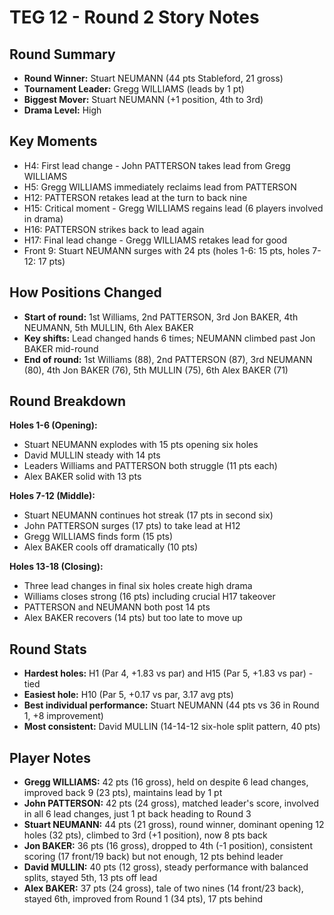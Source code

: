 # TEG 12 - Round 2 Story Notes

## Round Summary
- **Round Winner:** Stuart NEUMANN (44 pts Stableford, 21 gross)
- **Tournament Leader:** Gregg WILLIAMS (leads by 1 pt)
- **Biggest Mover:** Stuart NEUMANN (+1 position, 4th to 3rd)
- **Drama Level:** High

## Key Moments
- H4: First lead change - John PATTERSON takes lead from Gregg WILLIAMS
- H5: Gregg WILLIAMS immediately reclaims lead from PATTERSON
- H12: PATTERSON retakes lead at the turn to back nine
- H15: Critical moment - Gregg WILLIAMS regains lead (6 players involved in drama)
- H16: PATTERSON strikes back to lead again
- H17: Final lead change - Gregg WILLIAMS retakes lead for good
- Front 9: Stuart NEUMANN surges with 24 pts (holes 1-6: 15 pts, holes 7-12: 17 pts)

## How Positions Changed
- **Start of round:** 1st Williams, 2nd PATTERSON, 3rd Jon BAKER, 4th NEUMANN, 5th MULLIN, 6th Alex BAKER
- **Key shifts:** Lead changed hands 6 times; NEUMANN climbed past Jon BAKER mid-round
- **End of round:** 1st Williams (88), 2nd PATTERSON (87), 3rd NEUMANN (80), 4th Jon BAKER (76), 5th MULLIN (75), 6th Alex BAKER (71)

## Round Breakdown
**Holes 1-6 (Opening):**
- Stuart NEUMANN explodes with 15 pts opening six holes
- David MULLIN steady with 14 pts
- Leaders Williams and PATTERSON both struggle (11 pts each)
- Alex BAKER solid with 13 pts

**Holes 7-12 (Middle):**
- Stuart NEUMANN continues hot streak (17 pts in second six)
- John PATTERSON surges (17 pts) to take lead at H12
- Gregg WILLIAMS finds form (15 pts)
- Alex BAKER cools off dramatically (10 pts)

**Holes 13-18 (Closing):**
- Three lead changes in final six holes create high drama
- Williams closes strong (16 pts) including crucial H17 takeover
- PATTERSON and NEUMANN both post 14 pts
- Alex BAKER recovers (14 pts) but too late to move up

## Round Stats
- **Hardest holes:** H1 (Par 4, +1.83 vs par) and H15 (Par 5, +1.83 vs par) - tied
- **Easiest hole:** H10 (Par 5, +0.17 vs par, 3.17 avg pts)
- **Best individual performance:** Stuart NEUMANN (44 pts vs 36 in Round 1, +8 improvement)
- **Most consistent:** David MULLIN (14-14-12 six-hole split pattern, 40 pts)

## Player Notes
- **Gregg WILLIAMS:** 42 pts (16 gross), held on despite 6 lead changes, improved back 9 (23 pts), maintains lead by 1 pt
- **John PATTERSON:** 42 pts (24 gross), matched leader's score, involved in all 6 lead changes, just 1 pt back heading to Round 3
- **Stuart NEUMANN:** 44 pts (21 gross), round winner, dominant opening 12 holes (32 pts), climbed to 3rd (+1 position), now 8 pts back
- **Jon BAKER:** 36 pts (16 gross), dropped to 4th (-1 position), consistent scoring (17 front/19 back) but not enough, 12 pts behind leader
- **David MULLIN:** 40 pts (12 gross), steady performance with balanced splits, stayed 5th, 13 pts off lead
- **Alex BAKER:** 37 pts (24 gross), tale of two nines (14 front/23 back), stayed 6th, improved from Round 1 (34 pts), 17 pts behind



